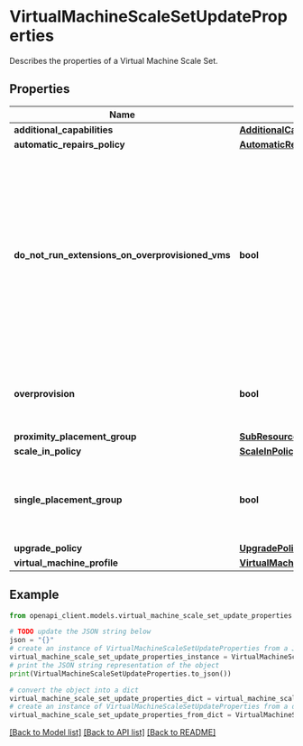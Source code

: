# VirtualMachineScaleSetUpdateProperties

Describes the properties of a Virtual Machine Scale Set.

## Properties

Name | Type | Description | Notes
------------ | ------------- | ------------- | -------------
**additional_capabilities** | [**AdditionalCapabilities**](AdditionalCapabilities.md) |  | [optional] 
**automatic_repairs_policy** | [**AutomaticRepairsPolicy**](AutomaticRepairsPolicy.md) |  | [optional] 
**do_not_run_extensions_on_overprovisioned_vms** | **bool** | When Overprovision is enabled, extensions are launched only on the requested number of VMs which are finally kept. This property will hence ensure that the extensions do not run on the extra overprovisioned VMs. | [optional] 
**overprovision** | **bool** | Specifies whether the Virtual Machine Scale Set should be overprovisioned. | [optional] 
**proximity_placement_group** | [**SubResource**](SubResource.md) |  | [optional] 
**scale_in_policy** | [**ScaleInPolicy**](ScaleInPolicy.md) |  | [optional] 
**single_placement_group** | **bool** | When true this limits the scale set to a single placement group, of max size 100 virtual machines. | [optional] 
**upgrade_policy** | [**UpgradePolicy**](UpgradePolicy.md) |  | [optional] 
**virtual_machine_profile** | [**VirtualMachineScaleSetUpdateVMProfile**](VirtualMachineScaleSetUpdateVMProfile.md) |  | [optional] 

## Example

```python
from openapi_client.models.virtual_machine_scale_set_update_properties import VirtualMachineScaleSetUpdateProperties

# TODO update the JSON string below
json = "{}"
# create an instance of VirtualMachineScaleSetUpdateProperties from a JSON string
virtual_machine_scale_set_update_properties_instance = VirtualMachineScaleSetUpdateProperties.from_json(json)
# print the JSON string representation of the object
print(VirtualMachineScaleSetUpdateProperties.to_json())

# convert the object into a dict
virtual_machine_scale_set_update_properties_dict = virtual_machine_scale_set_update_properties_instance.to_dict()
# create an instance of VirtualMachineScaleSetUpdateProperties from a dict
virtual_machine_scale_set_update_properties_from_dict = VirtualMachineScaleSetUpdateProperties.from_dict(virtual_machine_scale_set_update_properties_dict)
```
[[Back to Model list]](../README.md#documentation-for-models) [[Back to API list]](../README.md#documentation-for-api-endpoints) [[Back to README]](../README.md)


